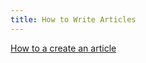 ```yaml
---
title: How to Write Articles
---
```


[How to a create an article](https://www.youtube.com/embed/UtSYryt1tm8?si=_ob0qha3rRM6G5CA)
